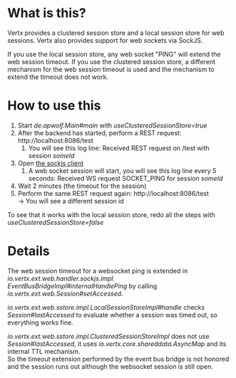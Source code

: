# What is this?
Vertx provides a clustered session store and a local session store for web sessions.
Vertx also provides support for web sockets via SockJS.

If you use the local session store, any web socket "PING" will extend the web session timeout.
If you use the clustered session store, a different mechanism for the web session timeout 
is used and the mechanism to extend the timeout does not work.

# How to use this
1. Start _de.apwolf.Main#main_ with _useClusteredSessionStore=true_
2. After the backend has started, perform a REST request: http://localhost:8086/test
   1. You will see this log line: Received REST request on /test with session _someId_
3. Open [the sockjs client](src/test/resources/sockjsclient.html)
   1. A web socket session will start, you will see this log line every 5 seconds: 
Received WS request SOCKET_PING for session _someId_
4. Wait 2 minutes (the timeout for the session)
5. Perform the same REST request again: http://localhost:8086/test  
&rarr; You will see a different session id

To see that it works with the local session store, redo all the steps with _useClusteredSessionStore=false_

# Details
The web session timeout for a websocket ping is extended in _io.vertx.ext.web.handler.sockjs.impl.
EventBusBridgeImpl#internalHandlePing_ by calling _io.vertx.ext.web.Session#setAccessed_.

_io.vertx.ext.web.sstore.impl.LocalSessionStoreImpl#handle_ checks _Session#lastAccessed_ to evaluate
whether a session was timed out, so everything works fine.

_io.vertx.ext.web.sstore.impl.ClusteredSessionStoreImpl_ does not use _Session#lastAccessed_,
it uses _io.vertx.core.shareddata.AsyncMap_ and its internal TTL mechanism.  
So the timeout extension performed by the event bus bridge is not honored and the session runs out
although the websocket session is still open.